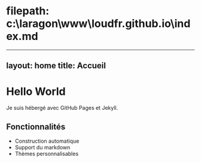 # filepath: c:\laragon\www\loudfr.github.io\index.md
---
layout: home
title: Accueil
---

# Hello World

Je suis hébergé avec GitHub Pages et Jekyll.

## Fonctionnalités
- Construction automatique
- Support du markdown
- Thèmes personnalisables